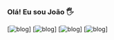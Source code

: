 ### Olá! Eu sou João 🖐️


[![blog](https://img.shields.io/badge/HTML5-E34F26?style=for-the-badge&logo=html5&logoColor=white)]
[![blog](https://img.shields.io/badge/CSS3-1572B6?style=for-the-badge&logo=css3&logoColor=white)]
[![blog](https://img.shields.io/badge/JavaScript-F7DF1E?style=for-the-badge&logo=javascript&logoColor=black)]
[![blog](https://img.shields.io/badge/Node.js-43853D?style=for-the-badge&logo=node.js&logoColor=white)]

